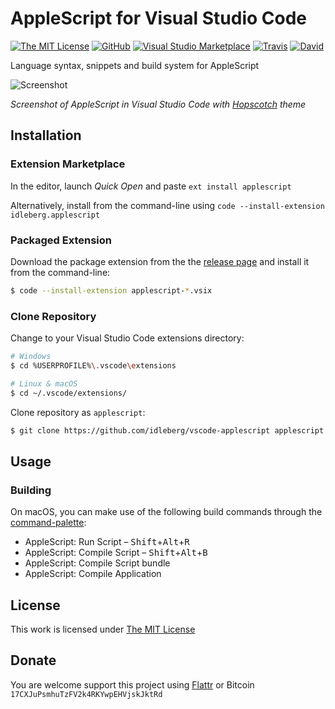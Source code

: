 # AppleScript for Visual Studio Code

[![The MIT License](https://img.shields.io/badge/license-MIT-orange.svg?style=flat-square)](http://opensource.org/licenses/MIT)
[![GitHub](https://img.shields.io/github/release/idleberg/vscode-applescript.svg?style=flat-square)](https://github.com/idleberg/vscode-applescript/releases)
[![Visual Studio Marketplace](https://vsmarketplacebadge.apphb.com/installs-short/idleberg.applescript.svg?style=flat-square)](https://marketplace.visualstudio.com/items?itemName=idleberg.applescript)
[![Travis](https://img.shields.io/travis/idleberg/vscode-applescript.svg?style=flat-square)](https://travis-ci.org/idleberg/vscode-applescript)
[![David](https://img.shields.io/david/dev/idleberg/vscode-applescript.svg?style=flat-square)](https://david-dm.org/idleberg/vscode-applescript?type=dev)

Language syntax, snippets and build system for AppleScript

![Screenshot](https://raw.githubusercontent.com/idleberg/vscode-applescript/master/images/screenshot.png)

*Screenshot of AppleScript in Visual Studio Code with [Hopscotch](https://marketplace.visualstudio.com/items?itemName=idleberg.hopscotch) theme*

## Installation

### Extension Marketplace

In the editor, launch *Quick Open* and paste `ext install applescript`

Alternatively, install from the command-line using `code --install-extension idleberg.applescript`

### Packaged Extension

Download the package extension from the the [release page](https://github.com/idleberg/vscode-applescript/releases) and install it from the command-line:

```bash
$ code --install-extension applescript-*.vsix
```

### Clone Repository

Change to your Visual Studio Code extensions directory:

```bash
# Windows
$ cd %USERPROFILE%\.vscode\extensions

# Linux & macOS
$ cd ~/.vscode/extensions/
```

Clone repository as `applescript`:

```bash
$ git clone https://github.com/idleberg/vscode-applescript applescript
```

## Usage

### Building

On macOS, you can make use of the following build commands through the [command-palette](https://code.visualstudio.com/docs/editor/codebasics#_command-palette):

* AppleScript: Run Script – <kbd>Shift</kbd>+<kbd>Alt</kbd>+<kbd>R</kbd>
* AppleScript: Compile Script – <kbd>Shift</kbd>+<kbd>Alt</kbd>+<kbd>B</kbd>
* AppleScript: Compile Script bundle
* AppleScript: Compile Application

## License

This work is licensed under [The MIT License](https://opensource.org/licenses/MIT)

## Donate

You are welcome support this project using [Flattr](https://flattr.com/submit/auto?user_id=idleberg&url=https://github.com/idleberg/vscode-applescript) or Bitcoin `17CXJuPsmhuTzFV2k4RKYwpEHVjskJktRd`

